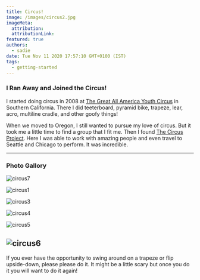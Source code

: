 ```yaml
---
title: Circus!
image: /images/circus2.jpg
imageMeta:
  attribution:
  attributionLink:
featured: true
authors:
  - sadie
date: Tue Nov 11 2020 17:57:10 GMT+0100 (IST)
tags:
  - getting-started
---
```

### I Ran Away and Joined the Circus!

I started doing circus in 2008 at [The Great All America Youth Circus](https://docircus.org/great-y-circus) in Southern California. There I did teeterboard, pyramid bike, trapeze, lear, acro, multiline cradle, and other goofy things!

When we moved to Oregon, I still wanted to pursue my love of circus. But it took me a little time to find a group that I fit me. Then I found [The Circus Project](https://www.thecircusproject.org/). Here I was able to work with amazing people and even travel to Seattle and Chicago to perform. It was incredible.

---

### Photo Gallory
![circus7](/images/circus7.jpg)

![circus1](/images/circus1.jpg)

![circus3](/images/circus3.jpg)

![circus4](/images/circus4.jpg)

![circus5](/images/circus5.jpg)

![circus6](/images/circus6.jpeg)
---
If you ever have the opportunity to swing around on a trapeze or flip upside-down, please please do it. It might be a little scary but once you do it you will want to do it again!
